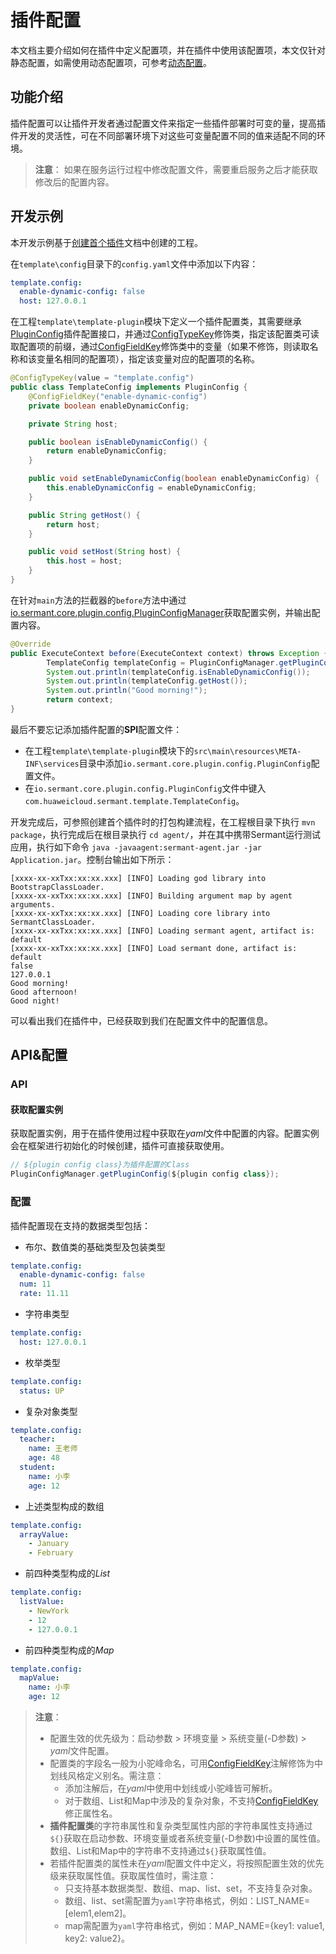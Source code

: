 # 插件配置
本文档主要介绍如何在插件中定义配置项，并在插件中使用该配置项，本文仅针对静态配置，如需使用动态配置项，可参考[动态配置](dynamic-config-func.md)。

## 功能介绍
插件配置可以让插件开发者通过配置文件来指定一些插件部署时可变的量，提高插件开发的灵活性，可在不同部署环境下对这些可变量配置不同的值来适配不同的环境。

> **注意**：
> 如果在服务运行过程中修改配置文件，需要重启服务之后才能获取修改后的配置内容。

## 开发示例
本开发示例基于[创建首个插件](../developer-guide/README.md)文档中创建的工程。

在`template\config`目录下的`config.yaml`文件中添加以下内容：

```yaml
template.config:
  enable-dynamic-config: false
  host: 127.0.0.1
```

在工程`template\template-plugin`模块下定义一个插件配置类，其需要继承[PluginConfig](https://github.com/sermant-io/Sermant/blob/develop/sermant-agentcore/sermant-agentcore-core/src/main/java/io/sermant/core/plugin/config/PluginConfig.java)插件配置接口，并通过[ConfigTypeKey](https://github.com/sermant-io/Sermant/blob/develop/sermant-agentcore/sermant-agentcore-core/src/main/java/io/sermant/core/config/common/ConfigTypeKey.java)修饰类，指定该配置类可读取配置项的前缀，通过[ConfigFieldKey](https://github.com/sermant-io/Sermant/blob/develop/sermant-agentcore/sermant-agentcore-core/src/main/java/io/sermant/core/config/common/ConfigFieldKey.java)修饰类中的变量（如果不修饰，则读取名称和该变量名相同的配置项），指定该变量对应的配置项的名称。

```java
@ConfigTypeKey(value = "template.config")
public class TemplateConfig implements PluginConfig {
    @ConfigFieldKey("enable-dynamic-config")
    private boolean enableDynamicConfig;

    private String host;

    public boolean isEnableDynamicConfig() {
        return enableDynamicConfig;
    }

    public void setEnableDynamicConfig(boolean enableDynamicConfig) {
        this.enableDynamicConfig = enableDynamicConfig;
    }

    public String getHost() {
        return host;
    }

    public void setHost(String host) {
        this.host = host;
    }
}
```

在针对`main`方法的拦截器的`before`方法中通过[io.sermant.core.plugin.config.PluginConfigManager](https://github.com/sermant-io/Sermant/blob/develop/sermant-agentcore/sermant-agentcore-core/src/main/java/io/sermant/core/plugin/config/PluginConfigManager.java)获取配置实例，并输出配置内容。

```java
@Override
public ExecuteContext before(ExecuteContext context) throws Exception {
        TemplateConfig templateConfig = PluginConfigManager.getPluginConfig(TemplateConfig.class);
        System.out.println(templateConfig.isEnableDynamicConfig());
        System.out.println(templateConfig.getHost());
        System.out.println("Good morning!");
        return context;
}
```

最后不要忘记添加插件配置的**SPI**配置文件：

- 在工程`template\template-plugin`模块下的`src\main\resources\META-INF\services`目录中添加`io.sermant.core.plugin.config.PluginConfig`配置文件。
- 在`io.sermant.core.plugin.config.PluginConfig`文件中键入`com.huaweicloud.sermant.template.TemplateConfig`。

开发完成后，可参照创建首个插件时的打包构建流程，在工程根目录下执行 `mvn package`，执行完成后在根目录执行 `cd agent/`，并在其中携带Sermant运行测试应用，执行如下命令 `java -javaagent:sermant-agent.jar -jar Application.jar`。控制台输出如下所示：

```log            
[xxxx-xx-xxTxx:xx:xx.xxx] [INFO] Loading god library into BootstrapClassLoader.
[xxxx-xx-xxTxx:xx:xx.xxx] [INFO] Building argument map by agent arguments.
[xxxx-xx-xxTxx:xx:xx.xxx] [INFO] Loading core library into SermantClassLoader.
[xxxx-xx-xxTxx:xx:xx.xxx] [INFO] Loading sermant agent, artifact is: default
[xxxx-xx-xxTxx:xx:xx.xxx] [INFO] Load sermant done, artifact is: default
false
127.0.0.1
Good morning!
Good afternoon!
Good night!
```
可以看出我们在插件中，已经获取到我们在配置文件中的配置信息。

## API&配置

### API

#### 获取配置实例
获取配置实例，用于在插件使用过程中获取在*yaml*文件中配置的内容。配置实例会在框架进行初始化的时候创建，插件可直接获取使用。

  ```java
  // ${plugin config class}为插件配置的Class
  PluginConfigManager.getPluginConfig(${plugin config class});
  ```
### 配置
插件配置现在支持的数据类型包括：

- 布尔、数值类的基础类型及包装类型
```yaml
template.config:
  enable-dynamic-config: false
  num: 11
  rate: 11.11
```
- 字符串类型
```yaml
template.config:
  host: 127.0.0.1
```
- 枚举类型
```yaml
template.config:
  status: UP
```
- 复杂对象类型
```yaml
template.config:
  teacher:
    name: 王老师
    age: 48
  student:
    name: 小李
    age: 12
```
- 上述类型构成的数组
```yaml
template.config:
  arrayValue:
    - January
    - February
```
- 前四种类型构成的*List*
```yaml
template.config:
  listValue:
    - NewYork
    - 12
    - 127.0.0.1
```
- 前四种类型构成的*Map*
```yaml
template.config:
  mapValue:
    name: 小李
    age: 12
```

> **注意**：
> - 配置生效的优先级为：启动参数 > 环境变量 > 系统变量(-D参数) > *yaml*文件配置。
> - 配置类的字段名一般为小驼峰命名，可用[ConfigFieldKey](https://github.com/sermant-io/Sermant/blob/develop/sermant-agentcore/sermant-agentcore-core/src/main/java/io/sermant/core/config/common/ConfigFieldKey.java)注解修饰为中划线风格定义别名。需注意：
>   - 添加注解后，在*yaml*中使用中划线或小驼峰皆可解析。
>   - 对于数组、List和Map中涉及的复杂对象，不支持[ConfigFieldKey](https://github.com/sermant-io/Sermant/blob/develop/sermant-agentcore/sermant-agentcore-core/src/main/java/io/sermant/core/config/common/ConfigFieldKey.java)修正属性名。
> - **插件配置类**的字符串属性和复杂类型属性内部的字符串属性支持通过`${}`获取在启动参数、环境变量或者系统变量(-D参数)中设置的属性值。数组、List和Map中的字符串不支持通过`${}`获取属性值。
> - 若插件配置类的属性未在*yaml*配置文件中定义，将按照配置生效的优先级来获取属性值。获取属性值时，需注意：
>   - 只支持基本数据类型、数组、map、list、set，不支持复杂对象。
>   - 数组、list、set需配置为`yaml`字符串格式，例如：LIST_NAME=[elem1,elem2]。
>   - map需配置为`yaml`字符串格式，例如：MAP_NAME={key1: value1, key2: value2}。
